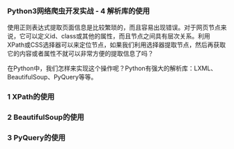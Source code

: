 ### **Python3网络爬虫开发实战 - 4 解析库的使用**

使用正则表达式提取页面信息是比较繁琐的，而且容易出现错误。对于网页节点来说，它可以定义id、class或其他的属性，而且节点之间具有层次关系。利用XPath或CSS选择器可以来定位节点，如果我们利用选择器提取节点，然后再获取它的内容或者属性不就可以非常方便的提取信息了吗？

在Python中，我们怎样来实现这个操作呢？Python有强大的解析库：LXML、BeautifulSoup、PyQuery等等。

### 1 XPath的使用
### 2 BeautifulSoup的使用
### 3 PyQuery的使用